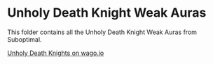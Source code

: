 # Unholy Death Knight Weak Auras
This folder contains all the Unholy Death Knight Weak Auras from Suboptimal.

[Unholy Death Knights on wago.io](https://wago.io/weakauras/classes/death-knight/unholy)
